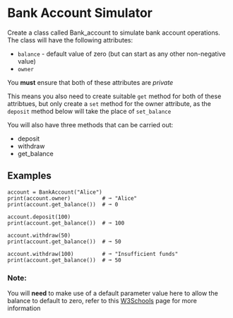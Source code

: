 # Bank Account Simulator
Create a class called Bank_account to simulate bank account operations. The class will have the following attributes:

* `balance` - default value of zero (but can start as any other non-negative value)
* `owner`

You __must__ ensure that both of these attributes are _private_

This means you also need to create suitable `get` method for both of these attribtues, but only create a `set` method for the owner attribute, as the `deposit` method below will take the place of `set_balance`

You will also have three methods that can be carried out:

* deposit
* withdraw
* get_balance

## Examples
```
account = BankAccount("Alice")
print(account.owner)          # ➞ "Alice"
print(account.get_balance())  # ➞ 0

account.deposit(100)
print(account.get_balance())  # ➞ 100

account.withdraw(50)
print(account.get_balance())  # ➞ 50

account.withdraw(100)         # ➞ "Insufficient funds"
print(account.get_balance())  # ➞ 50
```

### Note:
You will __need__ to make use of a default parameter value here to allow the balance to default to zero, refer to this <a href="https://www.w3schools.com/python/python_functions.asp" target="_blank">W3Schools</a> page for more information
